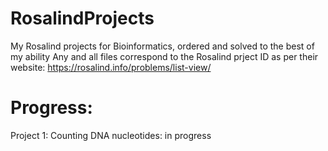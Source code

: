 # RosalindProjects
My Rosalind projects for Bioinformatics, ordered and solved to the best of my ability
Any and all files correspond to the Rosalind prject ID as per their website: https://rosalind.info/problems/list-view/
#  Progress:
Project 1: Counting DNA nucleotides: in progress
